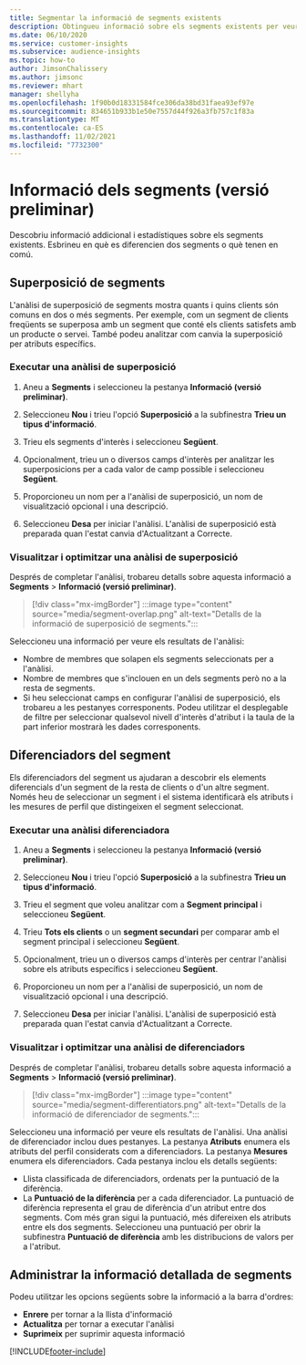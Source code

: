 ```yaml
---
title: Segmentar la informació de segments existents
description: Obtingueu informació sobre els segments existents per veure'n les diferències i els aspectes comuns.
ms.date: 06/10/2020
ms.service: customer-insights
ms.subservice: audience-insights
ms.topic: how-to
author: JimsonChalissery
ms.author: jimsonc
ms.reviewer: mhart
manager: shellyha
ms.openlocfilehash: 1f90b0d18331584fce306da38bd31faea93ef97e
ms.sourcegitcommit: 834651b933b1e50e7557d44f926a3fb757c1f83a
ms.translationtype: MT
ms.contentlocale: ca-ES
ms.lasthandoff: 11/02/2021
ms.locfileid: "7732300"
---
```

# <a name="segment-insights-preview"></a>Informació dels segments (versió preliminar)

Descobriu informació addicional i estadístiques sobre els segments existents. Esbrineu en què es diferencien dos segments o què tenen en comú.

## <a name="segment-overlap"></a>Superposició de segments

L'anàlisi de superposició de segments mostra quants i quins clients són comuns en dos o més segments. Per exemple, com un segment de clients freqüents se superposa amb un segment que conté els clients satisfets amb un producte o servei.
També podeu analitzar com canvia la superposició per atributs específics.

### <a name="run-an-overlap-analysis"></a>Executar una anàlisi de superposició

1. Aneu a **Segments** i seleccioneu la pestanya **Informació (versió preliminar)**.

1. Seleccioneu **Nou** i trieu l'opció **Superposició** a la subfinestra **Trieu un tipus d'informació**.

1. Trieu els segments d'interès i seleccioneu **Següent**.

1. Opcionalment, trieu un o diversos camps d'interès per analitzar les superposicions per a cada valor de camp possible i seleccioneu **Següent**.

1. Proporcioneu un nom per a l'anàlisi de superposició, un nom de visualització opcional i una descripció.

1. Seleccioneu **Desa** per iniciar l'anàlisi. L'anàlisi de superposició està preparada quan l'estat canvia d'Actualitzant a Correcte.

### <a name="view-and-optimize-an-overlap-analysis"></a>Visualitzar i optimitzar una anàlisi de superposició

Després de completar l'anàlisi, trobareu detalls sobre aquesta informació a **Segments** > **Informació (versió preliminar)**.

> [!div class="mx-imgBorder"]
> :::image type="content" source="media/segment-overlap.png" alt-text="Detalls de la informació de superposició de segments.":::

Seleccioneu una informació per veure els resultats de l'anàlisi:

- Nombre de membres que solapen els segments seleccionats per a l'anàlisi.
- Nombre de membres que s'inclouen en un dels segments però no a la resta de segments.
- Si heu seleccionat camps en configurar l'anàlisi de superposició, els trobareu a les pestanyes corresponents. Podeu utilitzar el desplegable de filtre per seleccionar qualsevol nivell d'interès d'atribut i la taula de la part inferior mostrarà les dades corresponents.

## <a name="segment-differentiators"></a>Diferenciadors del segment

Els diferenciadors del segment us ajudaran a descobrir els elements diferencials d'un segment de la resta de clients o d'un altre segment. Només heu de seleccionar un segment i el sistema identificarà els atributs i les mesures de perfil que distingeixen el segment seleccionat.

### <a name="run-a-differentiator-analysis"></a>Executar una anàlisi diferenciadora

1. Aneu a **Segments** i seleccioneu la pestanya **Informació (versió preliminar)**.

1. Seleccioneu **Nou** i trieu l'opció **Superposició** a la subfinestra **Trieu un tipus d'informació**.

1. Trieu el segment que voleu analitzar com a **Segment principal** i seleccioneu **Següent**.

1. Trieu **Tots els clients** o un **segment secundari** per comparar amb el segment principal i seleccioneu **Següent**.

1. Opcionalment, trieu un o diversos camps d'interès per centrar l'anàlisi sobre els atributs específics i seleccioneu **Següent**.

1. Proporcioneu un nom per a l'anàlisi de superposició, un nom de visualització opcional i una descripció.

1. Seleccioneu **Desa** per iniciar l'anàlisi. L'anàlisi de superposició està preparada quan l'estat canvia d'Actualitzant a Correcte.

### <a name="view-and-optimize-a-differentiators-analysis"></a>Visualitzar i optimitzar una anàlisi de diferenciadors

Després de completar l'anàlisi, trobareu detalls sobre aquesta informació a **Segments** > **Informació (versió preliminar)**.

> [!div class="mx-imgBorder"]
> :::image type="content" source="media/segment-differentiators.png" alt-text="Detalls de la informació de diferenciador de segments.":::

Seleccioneu una informació per veure els resultats de l'anàlisi. Una anàlisi de diferenciador inclou dues pestanyes. La pestanya **Atributs** enumera els atributs del perfil considerats com a diferenciadors. La pestanya **Mesures** enumera els diferenciadors. Cada pestanya inclou els detalls següents:

- Llista classificada de diferenciadors, ordenats per la puntuació de la diferència.
- La **Puntuació de la diferència** per a cada diferenciador. La puntuació de diferència representa el grau de diferència d'un atribut entre dos segments. Com més gran sigui la puntuació, més difereixen els atributs entre els dos segments. Seleccioneu una puntuació per obrir la subfinestra **Puntuació de diferència** amb les distribucions de valors per a l'atribut.

## <a name="manage-segment-insights"></a>Administrar la informació detallada de segments

Podeu utilitzar les opcions següents sobre la informació a la barra d'ordres:

- **Enrere** per tornar a la llista d'informació
- **Actualitza** per tornar a executar l'anàlisi
- **Suprimeix** per suprimir aquesta informació


[!INCLUDE[footer-include](../includes/footer-banner.md)]

